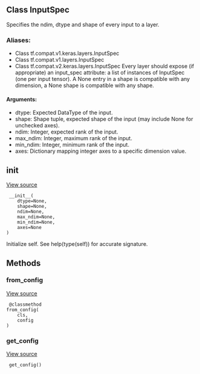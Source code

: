 ## Class InputSpec
Specifies the ndim, dtype and shape of every input to a layer.
### Aliases:
- Class tf.compat.v1.keras.layers.InputSpec
- Class tf.compat.v1.layers.InputSpec
- Class tf.compat.v2.keras.layers.InputSpec
Every layer should expose (if appropriate) an input_spec attribute: a list of instances of InputSpec (one per input tensor).
A None entry in a shape is compatible with any dimension, a None shape is compatible with any shape.
#### Arguments:
- dtype: Expected DataType of the input.
- shape: Shape tuple, expected shape of the input (may include None for unchecked axes).
- ndim: Integer, expected rank of the input.
- max_ndim: Integer, maximum rank of the input.
- min_ndim: Integer, minimum rank of the input.
- axes: Dictionary mapping integer axes to a specific dimension value.
## __init__
[View source](https://github.com/tensorflow/tensorflow/blob/r2.0/tensorflow/python/keras/engine/input_spec.py#L54-L81)


```
 __init__(
    dtype=None,
    shape=None,
    ndim=None,
    max_ndim=None,
    min_ndim=None,
    axes=None
)
```
Initialize self. See help(type(self)) for accurate signature.
## Methods
### from_config
[View source](https://github.com/tensorflow/tensorflow/blob/r2.0/tensorflow/python/keras/engine/input_spec.py#L101-L103)


```
 @classmethod
from_config(
    cls,
    config
)
```
### get_config
[View source](https://github.com/tensorflow/tensorflow/blob/r2.0/tensorflow/python/keras/engine/input_spec.py#L92-L99)


```
 get_config()
```
